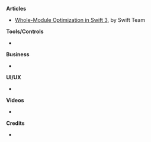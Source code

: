 
**Articles**

* [Whole-Module Optimization in Swift 3](https://swift.org/blog/whole-module-optimizations/), by Swift Team


**Tools/Controls**

*

**Business**

*

**UI/UX**

*

**Videos**

*

**Credits**

*

